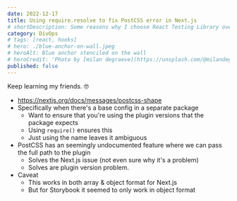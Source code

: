 ```yaml
---
date: 2022-12-17
title: Using require.resolve to fix PostCSS error in Next.js
# shortDescription: Some reasons why I choose React Testing Library over Enzyme for testing React components
category: DivOps
# tags: [react, hooks]
# hero: ./blue-anchor-on-wall.jpeg
# heroAlt: Blue anchor stenciled on the wall
# heroCredit: 'Photo by [milan degraeve](https://unsplash.com/@milandegraeve)'
published: false
---
```


Keep learning my friends. 🤓

- https://nextjs.org/docs/messages/postcss-shape
- Specifically when there's a base config in a separate package
  - Want to ensure that you're using the plugin versions that the package expects
  - Using `require()` ensures this
  - Just using the name leaves it ambiguous
- PostCSS has an seemingly undocumented feature where we can pass the full path to the plugin
  - Solves the Next.js issue (not even sure why it's a problem)
  - Solves are plugin version problem.
- Caveat
  - This works in both array & object format for Next.js
  - But for Storybook it seemed to only work in object format
